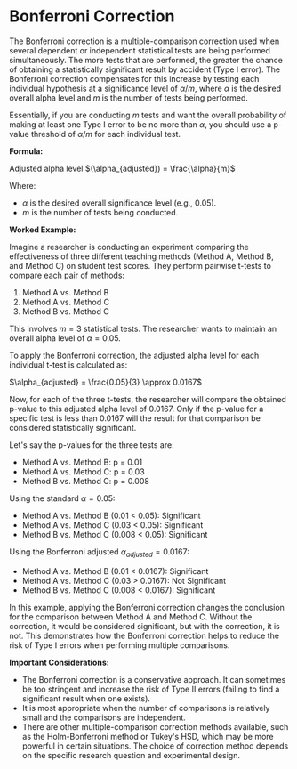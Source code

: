 # Bonferroni Correction

The Bonferroni correction is a multiple-comparison correction used when several dependent or independent statistical tests are being performed simultaneously. The more tests that are performed, the greater the chance of obtaining a statistically significant result by accident (Type I error). The Bonferroni correction compensates for this increase by testing each individual hypothesis at a significance level of $\alpha/m$, where $\alpha$ is the desired overall alpha level and $m$ is the number of tests being performed.

Essentially, if you are conducting $m$ tests and want the overall probability of making at least one Type I error to be no more than $\alpha$, you should use a p-value threshold of $\alpha/m$ for each individual test.

**Formula:**

Adjusted alpha level $(\alpha_{adjusted}) = \frac{\alpha}{m}$

Where:
*   $\alpha$ is the desired overall significance level (e.g., 0.05).
*   $m$ is the number of tests being conducted.

**Worked Example:**

Imagine a researcher is conducting an experiment comparing the effectiveness of three different teaching methods (Method A, Method B, and Method C) on student test scores. They perform pairwise t-tests to compare each pair of methods:

1.  Method A vs. Method B
2.  Method A vs. Method C
3.  Method B vs. Method C

This involves $m = 3$ statistical tests. The researcher wants to maintain an overall alpha level of $\alpha = 0.05$.

To apply the Bonferroni correction, the adjusted alpha level for each individual t-test is calculated as:

$\alpha_{adjusted} = \frac{0.05}{3} \approx 0.0167$

Now, for each of the three t-tests, the researcher will compare the obtained p-value to this adjusted alpha level of 0.0167. Only if the p-value for a specific test is less than 0.0167 will the result for that comparison be considered statistically significant.

Let's say the p-values for the three tests are:

*   Method A vs. Method B: p = 0.01
*   Method A vs. Method C: p = 0.03
*   Method B vs. Method C: p = 0.008

Using the standard $\alpha = 0.05$:
*   Method A vs. Method B (0.01 < 0.05): Significant
*   Method A vs. Method C (0.03 < 0.05): Significant
*   Method B vs. Method C (0.008 < 0.05): Significant

Using the Bonferroni adjusted $\alpha_{adjusted} = 0.0167$:
*   Method A vs. Method B (0.01 < 0.0167): Significant
*   Method A vs. Method C (0.03 > 0.0167): Not Significant
*   Method B vs. Method C (0.008 < 0.0167): Significant

In this example, applying the Bonferroni correction changes the conclusion for the comparison between Method A and Method C. Without the correction, it would be considered significant, but with the correction, it is not. This demonstrates how the Bonferroni correction helps to reduce the risk of Type I errors when performing multiple comparisons.

**Important Considerations:**

*   The Bonferroni correction is a conservative approach. It can sometimes be too stringent and increase the risk of Type II errors (failing to find a significant result when one exists).
*   It is most appropriate when the number of comparisons is relatively small and the comparisons are independent.
*   There are other multiple-comparison correction methods available, such as the Holm-Bonferroni method or Tukey's HSD, which may be more powerful in certain situations. The choice of correction method depends on the specific research question and experimental design.